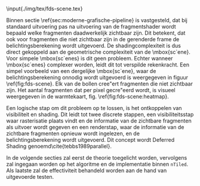 \input{./img/tex/fds-scene.tex}

Binnen sectie \ref{sec:moderne-grafische-pipeline} is vastgesteld, dat bij 
standaard uitvoering pas na uitvoering van de fragmentshader wordt bepaald 
welke fragmenten daadwerkelijk zichtbaar zijn. Dit betekent, dat ook voor 
fragmenten die niet zichtbaar zijn in de gerenderde frame de belichtingsberekening 
wordt uitgevoerd. De shadingcomplexiteit is dus direct gekoppeld
aan de geometrische complexiteit van de \mbox{sc\`ene}. Voor simpele \mbox{sc\`enes} is dit geen 
probleem. Echter wanneer \mbox{sc\`enes} complexer worden, leidt dit tot verspilde
rekenkracht. Een simpel voorbeeld van een dergelijke \mbox{sc\`ene}, waar  de
belichtingsberekening onnodig wordt uitgevoerd is weergegeven in figuur 
\ref{fig:fds-scene}. Elk van de bollen cree\"ert fragmenten die niet zichtbaar
zijn. Het aantal fragmenten dat per pixel gecre\"eerd wordt, is visueel weergegeven 
in de warmtekaart, fig. \ref{fig:fds-scene:heatmap}.  

Een logische stap om dit probleem op te lossen, is het ontkoppelen van
visibiliteit en shading. Dit leidt tot twee discrete stappen, een 
visibiliteitsstap waar rasterisatie plaats vindt en de informatie van de
zichtbare fragmenten als uitvoer wordt gegeven en een renderstap, waar de 
informatie van de zichtbare fragmenten opnieuw wordt ingelezen, en de 
belichtingsberekening wordt uitgevoerd. Dit concept wordt Deferred Shading genoemd\cite{tebbs1989parallel}.  

In de volgende secties zal eerst de theorie toegelicht worden, vervolgens
zal ingegaan worden op het algoritme en de implementatie binnen `nTiled`.
Als laatste zal de effectiviteit behandeld worden aan de hand van uitgevoerde
testen.


